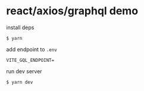 # react/axios/graphql demo

install deps

`$ yarn`

add endpoint to `.env`

```env
VITE_GQL_ENDPOINT=
```

run dev server

`$ yarn dev`
